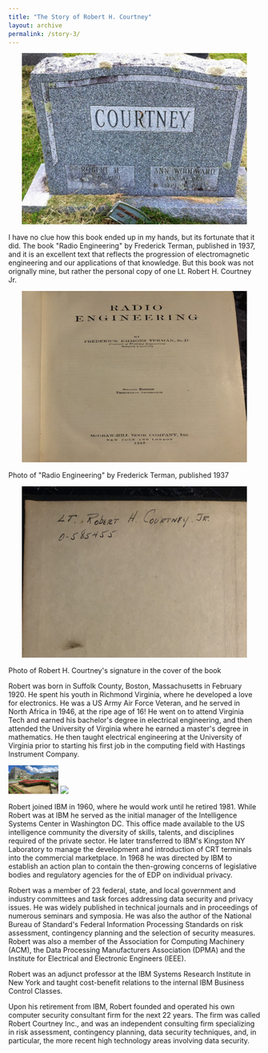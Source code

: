 ```yaml
---
title: "The Story of Robert H. Courtney"
layout: archive
permalink: /story-3/
---
```

<p align="center">
    <img width="450" height="342" src='/images/Rob_Courtney.jpeg'>
</p>
I have no clue how this book ended up in my hands, but its fortunate that it did. The book "Radio Engineering" by Frederick Terman, published in 1937, and it is an excellent text that reflects the progression of electromagnetic engineering and our applications of that knowledge. But this book was not orignally mine, but rather the personal copy of one Lt. Robert H. Courtney Jr.

<p align="center">
    <img width="450" height="342" src='/images/radio_engineer.jpg'>
</p>
Photo of "Radio Engineering" by Frederick Terman, published 1937

<p align="center">
    <img width="450" height="342" src='/images/name.jpg'>
</p>
Photo of Robert H. Courtney's signature in the cover of the book

Robert was born in Suffolk County, Boston, Massachusetts in February 1920. He spent his youth in Richmond Virginia, where he developed a love for electronics. He was a US Army Air Force Veteran, and he served in North Africa in 1946, at the ripe age of 16! He went on to attend Virginia Tech and earned his bachelor's degree in electrical engineering, and then attended the University of Virginia where he earned a master's degree in mathematics. He then taught electrical engineering at the University of Virginia prior to starting his first job in the computing field with Hastings Instrument Company.

<p float="left">
  <img src="/images/RHVT.jpg" width="100" />
  <img src="/images/RHUV.jpg." width="100" /> 
</p>

Robert joined IBM in 1960, where he would work until he retired 1981. While Robert was at IBM he served as the initial manager of the Intelligence Systems Center in Washington DC. This office made available to the US intelligence community the diversity of skills, talents, and disciplines required of the private sector. He later transferred to IBM's Kingston NY Laboratory to manage the development and introduction of CRT terminals into the commercial marketplace. In 1968 he was directed by IBM to establish an action plan to contain the then-growing concerns of legislative bodies and regulatory agencies for the of EDP on individual privacy.

Robert was a member of 23 federal, state, and local government and industry committees and task forces addressing data security and privacy issues. He was widely published in technical journals and in proceedings of numerous seminars and symposia. He was also the author of the National Bureau of Standard's Federal Information Processing Standards on risk assessment, contingency planning and the selection of security measures. Robert was also a member of the Association for Computing Machinery (ACM), the Data Processing Manufacturers Association (DPMA) and the Institute for Electrical and Electronic Engineers (IEEE).

Robert was an adjunct professor at the IBM Systems Research Institute in New York and taught cost-benefit relations to the internal IBM Business Control Classes.

Upon his retirement from IBM, Robert founded and operated his own computer security consultant firm for the next 22 years. The firm was called Robert Courtney Inc., and was an independent consulting firm specializing in risk assessment, contingency planning, data security techniques, and, in particular, the more recent high technology areas involving data security.


